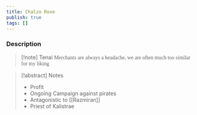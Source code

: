 ```yaml
---
title: Chalzo Rove
publish: true
tags: []
---
```


### Description
> [!note] Tenai
> <span style="font-family: 'Lucida Handwriting'; font-optical-sizing: auto; font-style: normal; word-break: break-word;">Merchants are always a headache, we are often much too similar for my liking<span/>

> [!abstract] Notes
> - Profit
> - Ongoing Campaign against pirates
> - Antagonistic to [[Razmiran]]
> - Priest of Kalistrae

